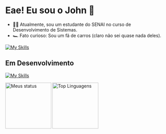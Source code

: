 # Eae! Eu sou o John 👋
- 🧑‍💻 Atualmente, sou um estudante do SENAI no curso de Desenvolvimento de Sistemas.
- 🏎️ Fato curioso: Sou um fã de carros (claro não sei quase nada deles).

<div style="display inline">
  
[![My Skills](https://skillicons.dev/icons?i=html,css,python)](https://skillicons.dev)
</div>

## Em Desenvolvimento
[![My Skills](https://skillicons.dev/icons?i=js,css,react)](https://skillicons.dev)

<div style="display inline">
  <img alt="Meus status" align="left" height="145em" src="https://github-readme-stats.vercel.app/api?username=John-Cristopher&show_icons=true&theme=tokyonight"/>
  <img alt="Top Linguagens" align="left" height="145em" src="https://github-readme-stats.vercel.app/api/top-langs/?username=John-Cristopher&layout=compact&theme=tokyonight"/>
</div>
